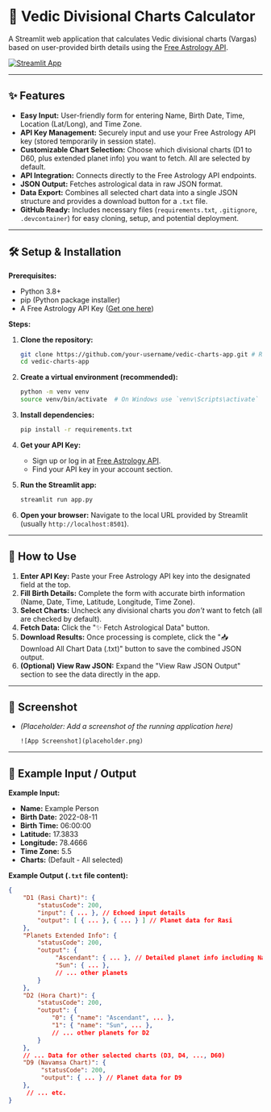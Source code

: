 # 🌌 Vedic Divisional Charts Calculator

A Streamlit web application that calculates Vedic divisional charts (Vargas) based on user-provided birth details using the [Free Astrology API](https://www.freeastrologyapi.com/).

[![Streamlit App](https://static.streamlit.io/badges/streamlit_badge_black_white.svg)](https://your-deployed-app-url.streamlit.app) <!-- Replace with your deployment URL -->

---

## ✨ Features

*   **Easy Input:** User-friendly form for entering Name, Birth Date, Time, Location (Lat/Long), and Time Zone.
*   **API Key Management:** Securely input and use your Free Astrology API key (stored temporarily in session state).
*   **Customizable Chart Selection:** Choose which divisional charts (D1 to D60, plus extended planet info) you want to fetch. All are selected by default.
*   **API Integration:** Connects directly to the Free Astrology API endpoints.
*   **JSON Output:** Fetches astrological data in raw JSON format.
*   **Data Export:** Combines all selected chart data into a single JSON structure and provides a download button for a `.txt` file.
*   **GitHub Ready:** Includes necessary files (`requirements.txt`, `.gitignore`, `.devcontainer`) for easy cloning, setup, and potential deployment.

---

## 🛠️ Setup & Installation

**Prerequisites:**

*   Python 3.8+
*   pip (Python package installer)
*   A Free Astrology API Key ([Get one here](https://www.freeastrologyapi.com/))

**Steps:**

1.  **Clone the repository:**
    ```bash
    git clone https://github.com/your-username/vedic-charts-app.git # Replace with your repo URL
    cd vedic-charts-app
    ```

2.  **Create a virtual environment (recommended):**
    ```bash
    python -m venv venv
    source venv/bin/activate  # On Windows use `venv\Scripts\activate`
    ```

3.  **Install dependencies:**
    ```bash
    pip install -r requirements.txt
    ```

4.  **Get your API Key:**
    *   Sign up or log in at [Free Astrology API](https://www.freeastrologyapi.com/).
    *   Find your API key in your account section.

5.  **Run the Streamlit app:**
    ```bash
    streamlit run app.py
    ```

6.  **Open your browser:** Navigate to the local URL provided by Streamlit (usually `http://localhost:8501`).

---

## 🚀 How to Use

1.  **Enter API Key:** Paste your Free Astrology API key into the designated field at the top.
2.  **Fill Birth Details:** Complete the form with accurate birth information (Name, Date, Time, Latitude, Longitude, Time Zone).
3.  **Select Charts:** Uncheck any divisional charts you *don't* want to fetch (all are checked by default).
4.  **Fetch Data:** Click the "✨ Fetch Astrological Data" button.
5.  **Download Results:** Once processing is complete, click the "📥 Download All Chart Data (.txt)" button to save the combined JSON output.
6.  **(Optional) View Raw JSON:** Expand the "View Raw JSON Output" section to see the data directly in the app.

---

## 📸 Screenshot

*   *(Placeholder: Add a screenshot of the running application here)*
    ```
    ![App Screenshot](placeholder.png)
    ```

---

## 📝 Example Input / Output

**Example Input:**

*   **Name:** Example Person
*   **Birth Date:** 2022-08-11
*   **Birth Time:** 06:00:00
*   **Latitude:** 17.3833
*   **Longitude:** 78.4666
*   **Time Zone:** 5.5
*   **Charts:** (Default - All selected)

**Example Output (`.txt` file content):**

```json
{
    "D1 (Rasi Chart)": {
        "statusCode": 200,
        "input": { ... }, // Echoed input details
        "output": [ { ... }, { ... } ] // Planet data for Rasi
    },
    "Planets Extended Info": {
        "statusCode": 200,
        "output": {
             "Ascendant": { ... }, // Detailed planet info including Nakshatra etc.
             "Sun": { ... },
             // ... other planets
        }
    },
    "D2 (Hora Chart)": {
        "statusCode": 200,
        "output": {
            "0": { "name": "Ascendant", ... },
            "1": { "name": "Sun", ... },
            // ... other planets for D2
        }
    },
    // ... Data for other selected charts (D3, D4, ..., D60)
    "D9 (Navamsa Chart)": {
         "statusCode": 200,
         "output": { ... } // Planet data for D9
    },
     // ... etc.
}
